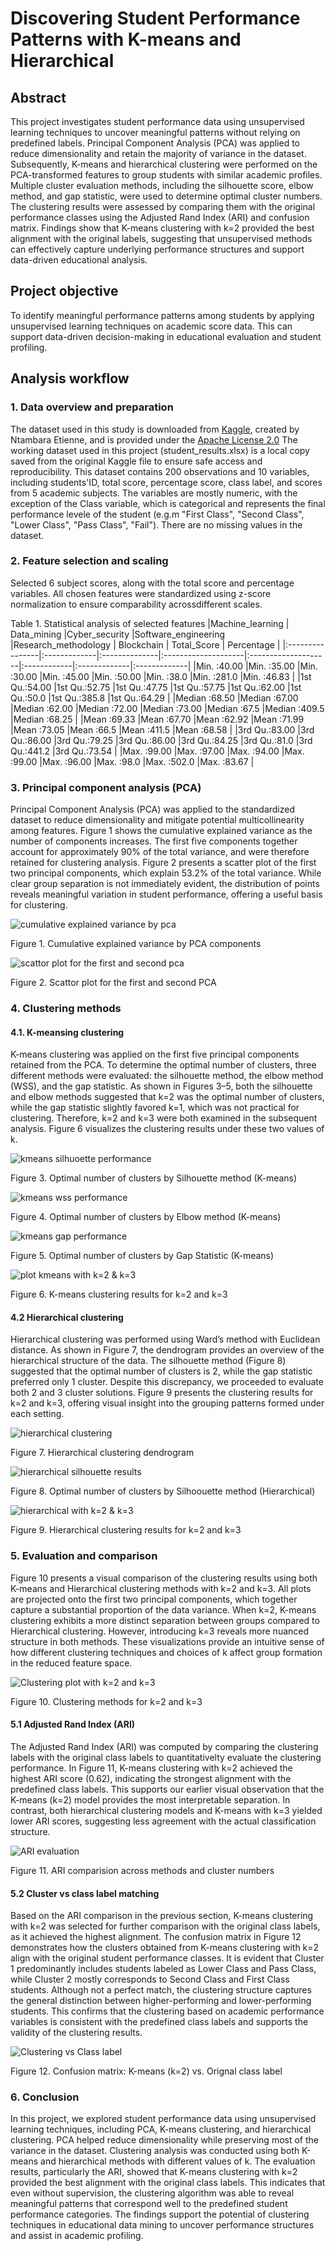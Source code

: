 # Discovering Student Performance Patterns with K-means and Hierarchical 
## Abstract
This project investigates student performance data using unsupervised learning techniques to uncover meaningful patterns without relying on predefined labels. Principal Component Analysis (PCA) was applied to reduce dimensionality and retain the majority of variance in the dataset. Subsequently, K-means and hierarchical clustering were performed on the PCA-transformed features to group students with similar academic profiles. Multiple cluster evaluation methods, including the silhouette score, elbow method, and gap statistic, were used to determine optimal cluster numbers. The clustering results were assessed by comparing them with the original performance classes using the Adjusted Rand Index (ARI) and confusion matrix. Findings show that K-means clustering with k=2 provided the best alignment with the original labels, suggesting that unsupervised methods can effectively capture underlying performance structures and support data-driven educational analysis.
## Project objective
To identify meaningful performance patterns among students by applying unsupervised learning techniques on academic score data. This can support data-driven decision-making in educational evaluation and student profiling.
## Analysis workflow
### 1. Data overview and preparation
The dataset used in this study is downloaded from [Kaggle](https://www.kaggle.com/datasets/ntambaraetienne/students-dataset-for-graduation-classes-at-rp/data), created by Ntambara Etienne, and is provided under the [Apache License 2.0](https://www.apache.org/licenses/LICENSE-2.0) The working dataset used in this project (student_results.xlsx) is a local copy saved from the original Kaggle file to ensure safe access and reproducibility.
This dataset contains 200 observations and 10 variables, including students'ID, total score, percentage score, class label, and scores from 5 academic subjects. The variables are mostly numeric, with the exception of the Class variable, which is categorical and represents the final performance levele of the student (e.g.m "First Class", "Second Class", "Lower Class", "Pass Class", "Fail"). There are no missing values in the dataset.
### 2. Feature selection and scaling
Selected 6 subject scores, along with the total score and percentage variables. All chosen features were standardized using z-score normalization to ensure comparability acrossdifferent scales.

Table 1. Statistical analysis of selected features
|Machine_learning | Data_mining  |Cyber_security |Software_engineering |Research_methodology |  Blockchain | Total_Score  |  Percentage  |
|:----------------|:-------------|:--------------|:--------------------|:--------------------|:------------|:-------------|:-------------|
|Min.   :40.00    |Min.   :35.00 |Min.   :30.00  |Min.   :45.00        |Min.   :50.00        |Min.   :38.0 |Min.   :281.0 |Min.   :46.83 |
|1st Qu.:54.00    |1st Qu.:52.75 |1st Qu.:47.75  |1st Qu.:57.75        |1st Qu.:62.00        |1st Qu.:50.0 |1st Qu.:385.8 |1st Qu.:64.29 |
|Median :68.50    |Median :67.00 |Median :62.00  |Median :72.00        |Median :73.00        |Median :67.5 |Median :409.5 |Median :68.25 |
|Mean   :69.33    |Mean   :67.70 |Mean   :62.92  |Mean   :71.99        |Mean   :73.05        |Mean   :66.5 |Mean   :411.5 |Mean   :68.58 |
|3rd Qu.:83.00    |3rd Qu.:86.00 |3rd Qu.:79.25  |3rd Qu.:86.00        |3rd Qu.:84.25        |3rd Qu.:81.0 |3rd Qu.:441.2 |3rd Qu.:73.54 |
|Max.   :99.00    |Max.   :97.00 |Max.   :94.00  |Max.   :99.00        |Max.   :96.00        |Max.   :98.0 |Max.   :502.0 |Max.   :83.67 |
### 3. Principal component analysis (PCA)
Principal Component Analysis (PCA) was applied to the standardized dataset to reduce dimensionality and mitigate potential multicollinearity among features. Figure 1 shows the cumulative explained variance as the number of components increases. The first five components together account for approximately 90% of the total variance, and were therefore retained for clustering analysis. Figure 2 presents a scatter plot of the first two principal components, which explain 53.2% of the total variance. While clear group separation is not immediately evident, the distribution of points reveals meaningful variation in student performance, offering a useful basis for clustering.

![cumulative explained variance by pca](figures/cumulative_explained_by_pca.png)

Figure 1. Cumulative explained variance by PCA components

![scattor plot for the first and second pca](figures/scatter_first_two_pc.png)

Figure 2. Scattor plot for the first and second PCA

### 4. Clustering methods
#### 4.1. K-meansing clustering
K-means clustering was applied on the first five principal components retained from the PCA. To determine the optimal number of clusters, three different methods were evaluated: the silhouette method, the elbow method (WSS), and the gap statistic. As shown in Figures 3–5, both the silhouette and elbow methods suggested that k=2 was the optimal number of clusters, while the gap statistic slightly favored k=1, which was not practical for clustering. Therefore, k=2 and k=3 were both examined in the subsequent analysis. Figure 6 visualizes the clustering results under these two values of k.

![kmeans silhuoette performance](figures/kmeans_silhouette.png)

Figure 3. Optimal number of clusters by Silhouette method (K-means)

![kmeans wss performance](figures/kmeans_wss.png)

Figure 4. Optimal number of clusters by Elbow method (K-means)

![kmeans gap performance](figures/kmeans_gap.png)

Figure 5. Optimal number of clusters by Gap Statistic (K-means)

![plot kmeans with k=2 & k=3](figures/plot_k2_k3.png)

Figure 6. K-means clustering results for k=2 and k=3

#### 4.2 Hierarchical clustering 
Hierarchical clustering was performed using Ward’s method with Euclidean distance. As shown in Figure 7, the dendrogram provides an overview of the hierarchical structure of the data. The silhouette method (Figure 8) suggested that the optimal number of clusters is 2, while the gap statistic preferred only 1 cluster. Despite this discrepancy, we proceeded to evaluate both 2 and 3 cluster solutions. Figure 9 presents the clustering results for k=2 and k=3, offering visual insight into the grouping patterns formed under each setting.

![hierarchical clustering](figures/hc.png)

Figure 7. Hierarchical clustering dendrogram

![hierarchical silhouette results](figures/hc_silhouette.png)

Figure 8. Optimal number of clusters by Silhoouette method (Hierarchical)

![hierarchical with k=2 & k=3](figures/hc_k2_k3.png)

Figure 9. Hierarchical clustering results for k=2 and k=3

### 5. Evaluation and comparison
Figure 10 presents a visual comparison of the clustering results using both K-means and Hierarchical clustering methods with k=2 and k=3. All plots are projected onto the first two principal components, which together capture a substantial proportion of the data variance. When k=2, K-means clustering exhibits a more distinct separation between groups compared to Hierarchical clustering. However, introducing k=3 reveals more nuanced structure in both methods. These visualizations provide an intuitive sense of how different clustering techniques and choices of k affect group formation in the reduced feature space.

![Clustering plot with k=2 and k=3](figures/k2_k3_clustering.png)

Figure 10. Clustering methods for k=2 and k=3

#### 5.1 Adjusted Rand Index (ARI)
The Adjusted Rand Index (ARI) was computed by comparing the clustering labels with the original class labels to quantitativelty evaluate the clustering performance. In Figure 11, K-means clustering with k=2 achieved the highest ARI score (0.62), indicating the strongest alignment with the predefined class labels. This supports our earlier visual observation that the K-means (k=2) model provides the most interpretable separation. In contrast, both hierarchical clustering models and K-means with k=3 yielded lower ARI scores, suggesting less agreement with the actual classification structure.

![ARI evaluation](figures/evaluation_ari.png)

Figure 11. ARI comparision across methods and cluster numbers

#### 5.2 Cluster vs class label matching
Based on the ARI comparison in the previous section, K-means clustering with k=2 was selected for further comparison with the original class labels, as it achieved the highest alignment. The confusion matrix in Figure 12 demonstrates how the clusters obtained from K-means clustering with k=2 align with the original student performance classes. It is evident that Cluster 1 predominantly includes students labeled as Lower Class and Pass Class, while Cluster 2 mostly corresponds to Second Class and First Class students. Although not a perfect match, the clustering structure captures the general distinction between higher-performing and lower-performing students. This confirms that the clustering based on academic performance variables is consistent with the predefined class labels and supports the validity of the clustering results.

![Clustering vs Class label](figures/confusion_matrix_kmeans2_class.png)

Figure 12. Confusion matrix: K-means (k=2) vs. Orignal class label

### 6. Conclusion
In this project, we explored student performance data using unsupervised learning techniques, including PCA, K-means clustering, and hierarchical clustering. PCA helped reduce dimensionality while preserving most of the variance in the dataset. Clustering analysis was conducted using both K-means and hierarchical methods with different values of k. The evaluation results, particularly the ARI, showed that K-means clustering with k=2 provided the best alignment with the original class labels. This indicates that even without supervision, the clustering algorithm was able to reveal meaningful patterns that correspond well to the predefined student performance categories. The findings support the potential of clustering techniques in educational data mining to uncover performance structures and assist in academic profiling.



